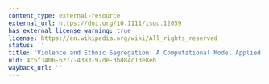 ```yaml
---
content_type: external-resource
external_url: https://doi.org/10.1111/isqu.12059
has_external_license_warning: true
license: https://en.wikipedia.org/wiki/All_rights_reserved
status: ''
title: 'Violence and Ethnic Segregation: A Computational Model Applied to Baghdad'
uid: 4c5f3406-6277-4383-92de-3bd84c13e8eb
wayback_url: ''
---
```

